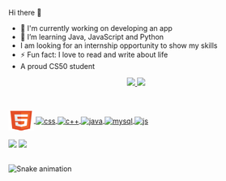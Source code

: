 Hi there 👋

- 🔭 I'm currently working on developing an app
- 🌱 I’m learning Java, JavaScript and Python
- I am looking for an internship opportunity to show my skills
- ⚡ Fun fact: I love to read and write about life
- A proud CS50 student 



<div align="center">
  <a href="https://github.com/AnaTeresaTeixeira">
  <img height="150em" src="https://github-readme-stats.vercel.app/api?username=AnaTeresaTeixeira&show_icons=true&theme=dark&include_all_commits=true&count_private=true"/>
  <img height="150em" src="https://github-readme-stats.vercel.app/api/top-langs/?username=AnaTeresaTeixeira&layout=compact&langs_count=7&theme=dark"/>
</div>
  
  ##
  
 <div style="display: inline_block"><br>
    <img align="center" alt="html" height="40" width="50" 
src="https://raw.githubusercontent.com/devicons/devicon/master/icons/html5/html5-original.svg">
   <img align="center" alt="css" height="40" width="50" 
src="https://cdn.jsdelivr.net/gh/devicons/devicon/icons/css3/css3-original.svg" />
  <img align="center" alt="c++" height="40" width="50" 
src="https://cdn.jsdelivr.net/gh/devicons/devicon/icons/cplusplus/cplusplus-original.svg" />
  <img align="center" alt="java" height="60" width="70"  
src="https://cdn.jsdelivr.net/gh/devicons/devicon/icons/java/java-original-wordmark.svg" />
  <img align="center" alt="mysql" height="60" width="70" 
src="https://cdn.jsdelivr.net/gh/devicons/devicon/icons/mysql/mysql-original-wordmark.svg" />
   <img align="center" alt="js" height="60" width="70" 
src="https://cdn.jsdelivr.net/gh/devicons/devicon/icons/js/js-original-wordmark.svg" />
         
</div>

<div> 
  <br>
   <a href="https://www.linkedin.com/in/anateresateixeira/" target="_blank"><img src="https://img.shields.io/badge/-LinkedIn-%230077B5?style=for-the-badge&logo=linkedin&logoColor=white" target="_blank"></a> 
   <a href="https://www.youtube.com/channel/UCQM7yq6U69iodgZd9nAsZKw" target="_blank"><img src="https://img.shields.io/badge/-youtube-%230077B5?style=for-the-badge&logo=Youtube&logoColor=white" target="_blank"></a> 
    
##

![Snake animation](https://github.com/AnaTeresaTeixeira/AnaTeresaTeixeira/blob/output/github-contribution-grid-snake.svg)
 
</div>


